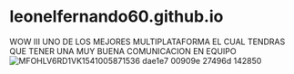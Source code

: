 # leonelfernando60.github.io
WOW III UNO DE LOS MEJORES MULTIPLATAFORMA EL CUAL TENDRAS QUE TENER UNA MUY BUENA COMUNICACION EN EQUIPO
![MFOHLV6RD1VK1541005871536](https://user-images.githubusercontent.com/82071772/115100197-c2167480-9f00-11eb-853b-9da840981628.jpg)
dae1e7 00909e 27496d 142850

